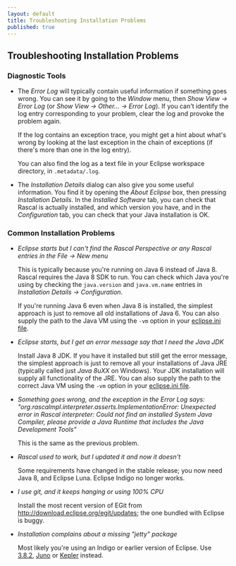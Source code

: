 ```yaml
---
layout: default
title: Troubleshooting Installation Problems
published: true
---
```

## Troubleshooting Installation Problems

### Diagnostic Tools

-  The *Error Log* will typically contain useful information if something goes wrong. You can see it by going
   to the *Window* menu, then *Show View → Error Log* (or *Show View → Other... → Error Log*). If you can't
   identify the log entry corresponding to your problem, clear the log and provoke the problem again.

   If the log contains an exception trace, you might get a hint about what's wrong by looking at the last
   exception in the chain of exceptions (if there's more than one in the log entry).
   
   You can also find the log as a text file in your Eclipse workspace directory, in ```.metadata/.log```.
   
-  The *Installation Details* dialog can also give you some useful information. You find it by opening
   the *About Eclipse* box, then pressing *Installation Details*. In the *Installed Software* tab, you can
   check that Rascal is actually installed, and which version you have, and in the *Configuration* tab, you
   can check that your Java installation is OK.

### Common Installation Problems

 - *Eclipse starts but I can't find the Rascal Perspective or any Rascal entries in the File → New menu*

   This is typically because you're running on Java 6 instead of Java 8. Rascal requires the Java 8 SDK to
   run. You can check which Java you're using by checking the ```java.version``` and ```java.vm.name``` entries
   in *Installation Details → Configuration*.

   If you're running Java 6 even when Java 8 is installed, the simplest approach is just to remove all old
   installations of Java 6. You can also supply the path to the Java VM using the ```-vm``` option in your
   [eclipse.ini file](/start/editini.html).
   
 - *Eclipse starts, but I get an error message say that I need the Java JDK*
  
   Install Java 8 JDK. If you have it installed but still get the error message, the simplest approach is
   just to remove all your installations of Java JRE (typically called just *Java 8uXX* on Windows). Your
   JDK installation will supply all functionality of the JRE. You can also supply the path to the correct
   Java VM using the ```-vm``` option in your [eclipse.ini file](/start/editini.html).

 - *Something goes wrong, and the exception in the Error Log says: "org.rascalmpl.interpreter.asserts.ImplementationError:
    Unexpected error in Rascal interpreter: Could not find an installed System Java Compiler, please provide
    a Java Runtime that includes the Java Development Tools"*

   This is the same as the previous problem.  
  
 - *Rascal used to work, but I updated it and now it doesn't*
  
   Some requirements have changed in the stable release; you now need Java 8, and Eclipse Luna.
   Eclipse Indigo no longer works.

 - *I use git, and it keeps hanging or using 100% CPU*
  
   Install the most recent version of EGit from http://download.eclipse.org/egit/updates; the one bundled
   with Eclipse is buggy.

 - *Installation complains about a missing "jetty" package*
 
   Most likely you're using an Indigo or earlier version of Eclipse. Use
   [3.8.2](http://archive.eclipse.org/eclipse/downloads/drops/R-3.8.2-201301310800/), 
   [Juno](http://eclipse.org/downloads/packages/release/juno/sr2) or 
   [Kepler](http://eclipse.org/downloads/) instead.
